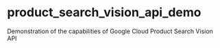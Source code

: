 # product_search_vision_api_demo
Demonstration of the capabilities of Google Cloud Product Search Vision API
